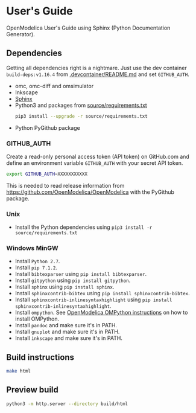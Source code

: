 # User's Guide

OpenModelica User's Guide using Sphinx (Python Documentation Generator).

## Dependencies

Getting all dependencies right is a nightmare. Just use the dev container
`build-deps:v1.16.4` from [.devcontainer/README.md](./../../.devcontainer/README.md) and
set `GITHUB_AUTH`.

 - omc, omc-diff and omsimulator
 - Inkscape
 - [Sphinx](http://sphinx-doc.org/)
 - Python3 and packages from [source/requirements.txt](./source/requirements.txt)
   ```bash
   pip3 install --upgrade -r source/requirements.txt
   ```
 - Python PyGithub package

### GITHUB_AUTH

Create a read-only personal access token (API token) on GitHub.com and define an
environment variable `GITHUB_AUTH` with your secret API token.
```bash
export GITHUB_AUTH=XXXXXXXXXXX
```
This is needed to read release information from
https://github.com/OpenModelica/OpenModelica with the PyGithub package.

### Unix

- Install the Python dependencies using `pip3 install -r source/requirements.txt`

### Windows MinGW

- Install `Python 2.7`.
- Install `pip 7.1.2`.
- Install `bibtexparser` using `pip install bibtexparser`.
- Install `gitpython` using `pip install gitpython`.
- Install `sphinx` using `pip install sphinx`.
- Install `sphinxcontrib-bibtex` using `pip install sphinxcontrib-bibtex`.
- Install `sphinxcontrib-inlinesyntaxhighlight` using `pip install sphinxcontrib-inlinesyntaxhighlight`.
- Install `ompython`. See [OpenModelica OMPython instructions](https://github.com/OpenModelica/OMPython#installation) on how to install OMPython.
- Install `pandoc` and make sure it's in PATH.
- Install `gnuplot` and make sure it's in PATH.
- Install `inkscape` and make sure it's in PATH.

## Build instructions

```bash
make html
```

## Preview build

```bash
python3 -m http.server --directory build/html
```
